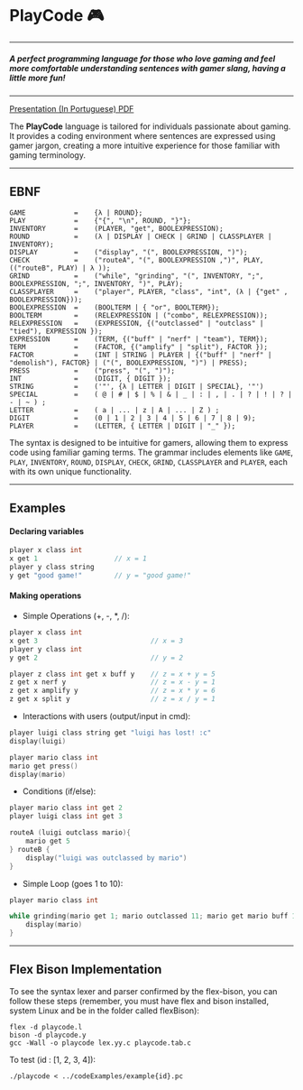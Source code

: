 # PlayCode :video_game:
---
##### *A perfect programming language for those who love gaming and feel more comfortable understanding sentences with gamer slang, having a little more fun!*
---

[Presentation (In Portuguese) PDF](apresentacao.pdf)

The **PlayCode** language is tailored for individuals passionate about gaming. It provides a coding environment where sentences are expressed using gamer jargon, creating a more intuitive experience for those familiar with gaming terminology.

---
## EBNF 

```plaintext
GAME            =    {λ | ROUND};
PLAY            =    {"{", "\n", ROUND, "}"};
INVENTORY       =    (PLAYER, "get", BOOLEXPRESSION);
ROUND           =    (λ | DISPLAY | CHECK | GRIND | CLASSPLAYER | INVENTORY);
DISPLAY         =    ("display", "(", BOOLEXPRESSION, ")");
CHECK           =    ("routeA", "(", BOOLEXPRESSION ,")", PLAY, (("routeB", PLAY) | λ ));
GRIND           =    ("while", "grinding", "(", INVENTORY, ";", BOOLEXPRESSION, ";", INVENTORY, ")", PLAY);
CLASSPLAYER     =    ("player", PLAYER, "class", "int", (λ | {"get" , BOOLEXPRESSION}));
BOOLEXPRESSION  =    (BOOLTERM | { "or", BOOLTERM});
BOOLTERM        =    (RELEXPRESSION | ("combo", RELEXPRESSION));
RELEXPRESSION   =    (EXPRESSION, {("outclassed" | "outclass" | "tied"), EXPRESSION });
EXPRESSION      =    (TERM, {("buff" | "nerf" | "team"), TERM});
TERM            =    (FACTOR, {("amplify" | "split"), FACTOR });
FACTOR          =    (INT | STRING | PLAYER | {("buff" | "nerf" | "demolish"), FACTOR} | ("(", BOOLEXPRESSION, ")") | PRESS);
PRESS           =    ("press", "(", ")");
INT             =    (DIGIT, { DIGIT });
STRING          =    ('"', {λ | LETTER | DIGIT | SPECIAL}, '"')
SPECIAL         =    ( @ | # | $ | % | & | _ | : | , | . | ? | ! | ? | - | ~ ) ;
LETTER          =    ( a | ... | z | A | ... | Z ) ;
DIGIT           =    (0 | 1 | 2 | 3 | 4 | 5 | 6 | 7 | 8 | 9);
PLAYER          =    (LETTER, { LETTER | DIGIT | "_" });
```

The syntax is designed to be intuitive for gamers, allowing them to express code using familiar gaming terms. The grammar includes elements like `GAME`, `PLAY`, `INVENTORY`, `ROUND`, `DISPLAY`, `CHECK`, `GRIND`, `CLASSPLAYER` and `PLAYER`, each with its own unique functionality.

---
## Examples

#### Declaring variables

```c
player x class int         
x get 1                   // x = 1
player y class string         
y get "good game!"        // y = "good game!"
```

#### Making operations

- Simple Operations (+, -, *, /):

```c
player x class int
x get 3                            // x = 3 
player y class int
y get 2                            // y = 2

player z class int get x buff y    // z = x + y = 5
z get x nerf y                     // z = x - y = 1
z get x amplify y                  // z = x * y = 6
z get x split y                    // z = x / y = 1 
```

- Interactions with users (output/input in cmd):

```c
player luigi class string get "luigi has lost! :c"
display(luigi)

player mario class int
mario get press()
display(mario)

```

- Conditions (if/else):
```c
player mario class int get 2
player luigi class int get 3

routeA (luigi outclass mario){
    mario get 5
} routeB {
    display("luigi was outclassed by mario")
}
```

- Simple Loop (goes 1 to 10):
```c
player mario class int

while grinding(mario get 1; mario outclassed 11; mario get mario buff 1){
    display(mario)
} 
```

---
## Flex Bison Implementation

To see the syntax lexer and parser confirmed by the flex-bison, you can follow these steps (remember, you must have flex and bison installed, system Linux and be in the folder called flexBison):

```
flex -d playcode.l
bison -d playcode.y
gcc -Wall -o playcode lex.yy.c playcode.tab.c
```

To test (id : [1, 2, 3, 4]):
```
./playcode < ../codeExamples/example{id}.pc
```
